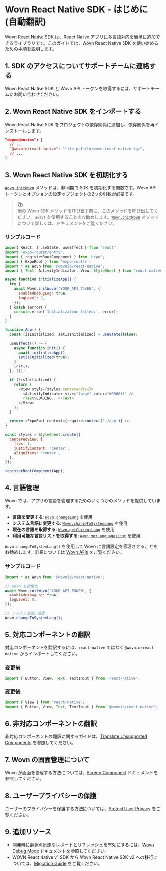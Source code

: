 # Wovn React Native SDK - はじめに (自動翻訳)

Wovn React Native SDK は、React Native アプリに多言語対応を簡単に追加できるライブラリです。このガイドでは、Wovn React Native SDK を使い始めるための手順を説明します。

## 1. SDK のアクセスについてサポートチームに連絡する

Wovn React Native SDK と Wovn API トークンを取得するには、サポートチームにお問い合わせください。

## 2. Wovn React Native SDK をインポートする

Wovn React Native SDK をプロジェクトの依存関係に追加し、依存関係を再インストールします。

```json
"dependencies": {
  // ...
  "@wovnio/react-native": "file:path/to/wovn-react-native.tgz",
  // ...
}
```

## 3. Wovn React Native SDK を初期化する

[`Wovn.initWovn`](./wovn_apis#initwovn) メソッドは、非同期で SDK を初期化する関数です。Wovn API トークンとオプションの設定オブジェクトの2つの引数が必要です。

> **注:**  
> 他の Wovn SDK メソッドを呼び出す前に、このメソッドを呼び出してください。`await` を使用することをお勧めします。[`Wovn.initWovn`](./wovn_apis#initwovn) メソッドについて詳しくは、ドキュメントをご覧ください。

### サンプルコード

```javascript
import React, { useState, useEffect } from 'react';
import 'expo-router/entry';
import { registerRootComponent } from 'expo';
import { ExpoRoot } from 'expo-router';
import * as Wovn from '@wovnio/react-native';
import { Text, ActivityIndicator, View, StyleSheet } from 'react-native';

async function initializeApp() {
  try {
    await Wovn.initWovn('YOUR_API_TOKEN', {
      enabledDebugLog: true,
      logLevel: 0,
    });
  } catch (error) {
    console.error('Initialization failed:', error);
  }
}

function App() {
  const [isInitialized, setIsInitialized] = useState(false);

  useEffect(() => {
    async function init() {
      await initializeApp();
      setIsInitialized(true);
    }
    init();
  }, []);

  if (!isInitialized) {
    return (
      <View style={styles.centeredView}>
        <ActivityIndicator size="large" color="#0000ff" />
        <Text>LOADING...</Text>
      </View>
    );
  }

  return <ExpoRoot context={require.context('./app')} />;
}

const styles = StyleSheet.create({
  centeredView: {
    flex: 1,
    justifyContent: 'center',
    alignItems: 'center',
  },
});

registerRootComponent(App);
```

## 4. 言語管理

Wovn では、アプリの言語を管理するためのいくつかのメソッドを提供しています。

- **言語を変更する**: [`Wovn.changeLang`](./wovn_apis#changelang) を使用
- **システム言語に変更する**: [`Wovn.changeToSystemLang`](./wovn_apis#changetosystemlang) を使用
- **現在の言語を取得する**: [`Wovn.getCurrentLang`](./wovn_apis#getcurrentlang) を使用
- **利用可能な言語リストを取得する**: [`Wovn.getLanguagesList`](./wovn_apis#getlanguageslist) を使用

`Wovn.changeToSystemLang()` を使用して Wovn に言語設定を管理させることをお勧めします。詳細については [Wovn APIs](./wovn_apis.md#changetosystemlang) をご覧ください。

### サンプルコード

```javascript
import * as Wovn from '@wovnio/react-native';

// Wovn を初期化
await Wovn.initWovn('YOUR_API_TOKEN', {
  enabledDebugLog: true,
  logLevel: 0,
});

// システム言語に変更
Wovn.changeToSystemLang();
```

## 5. 対応コンポーネントの翻訳

対応コンポーネントを翻訳するには、`react-native` ではなく `@wovnio/react-native` からインポートしてください。

### 変更前

```javascript
import { Button, View, Text, TextInput } from 'react-native';
```

### 変更後

```javascript
import { View } from 'react-native';
import { Button, View, Text, TextInput } from '@wovnio/react-native';
```

## 6. 非対応コンポーネントの翻訳

非対応コンポーネントの翻訳に関するガイドは、[Translate Unsupported Components](./translate_unsupported_components.md) を参照してください。

## 7. Wovn の画面管理について

Wovn が画面を管理する方法については、[Screen Component](./screen_component.md) ドキュメントを参照してください。

## 8. ユーザープライバシーの保護

ユーザーのプライバシーを保護する方法については、[Protect User Privacy](./protect_user_privacy.md) をご覧ください。

## 9. 追加リソース

- 開発時に翻訳の迅速なレポートとリフレッシュを有効にするには、[Wovn Debug Mode](./debug_mode.md) ドキュメントを参照してください。
- WOVN React Native v1 SDK から Wovn React Native SDK v2 への移行については、[Migration Guide](./migration_from_v1_to_v2.md) をご覧ください。
